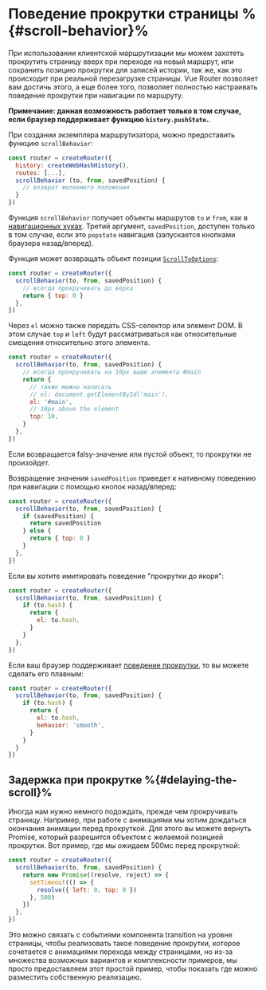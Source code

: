 # Поведение прокрутки страницы %{#scroll-behavior}%

<VueSchoolLink
  href="https://vueschool.io/lessons/scroll-behavior"
  title="Узнайте, как управлять поведением прокрутки страницы"
/>

При использовании клиентской маршрутизации мы можем захотеть прокрутить страницу вверх при переходе на новый маршрут, или сохранить позицию прокрутки для записей истории, так же, как это происходит при реальной перезагрузке страницы. Vue Router позволяет вам достичь этого, а еще более того, позволяет полностью настраивать поведение прокрутки при навигации по маршруту.

**Примечание: данная возможность работает только в том случае, если браузер поддерживает функцию `history.pushState`.**.

При создании экземпляра маршрутизатора, можно предоставить функцию `scrollBehavior`:

```js
const router = createRouter({
  history: createWebHashHistory(),
  routes: [...],
  scrollBehavior (to, from, savedPosition) {
    // возврат желаемого положения
  }
})
```

Функция `scrollBehavior` получает объекты маршрутов `to` и `from`, как в [навигационных хуках](./navigation-guards.md). Третий аргумент, `savedPosition`, доступен только в том случае, если это `popstate` навигация (запускается кнопками браузера назад/вперед).

Функция может возвращать объект позиции [`ScrollToOptions`](https://developer.mozilla.org/en-US/docs/Web/API/ScrollToOptions):

```js
const router = createRouter({
  scrollBehavior(to, from, savedPosition) {
    // всегда прокручивать до верха
    return { top: 0 }
  },
})
```

Через `el` можно также передать CSS-селектор или элемент DOM. В этом случае `top` и `left` будут рассматриваться как относительные смещения относительно этого элемента.

```js
const router = createRouter({
  scrollBehavior(to, from, savedPosition) {
    // всегда прокручивать на 10px выше элемента #main
    return {
      // также можно написать
      // el: document.getElementById('main'),
      el: '#main',
      // 10px above the element
      top: 10,
    }
  },
})
```

Если возвращается falsy-значение или пустой объект, то прокрутки не произойдет.

Возвращение значения `savedPosition` приведет к нативному поведению при навигации с помощью кнопок назад/вперед:

```js
const router = createRouter({
  scrollBehavior(to, from, savedPosition) {
    if (savedPosition) {
      return savedPosition
    } else {
      return { top: 0 }
    }
  },
})
```

Если вы хотите имитировать поведение "прокрутки до якоря":

```js
const router = createRouter({
  scrollBehavior(to, from, savedPosition) {
    if (to.hash) {
      return {
        el: to.hash,
      }
    }
  },
})
```

Если ваш браузер поддерживает [поведение прокрутки](https://developer.mozilla.org/en-US/docs/Web/API/ScrollToOptions/behavior), то вы можете сделать его плавным:

```js
const router = createRouter({
  scrollBehavior(to, from, savedPosition) {
    if (to.hash) {
      return {
        el: to.hash,
        behavior: 'smooth',
      }
    }
  }
})
```

## Задержка при прокрутке %{#delaying-the-scroll}%

Иногда нам нужно немного подождать, прежде чем прокручивать страницу. Например, при работе с анимациями мы хотим дождаться окончания анимации перед прокруткой. Для этого вы можете вернуть Promise, который разрешится объектом с желаемой позицией прокрутки. Вот пример, где мы ожидаем 500мс перед прокруткой:

```js
const router = createRouter({
  scrollBehavior(to, from, savedPosition) {
    return new Promise((resolve, reject) => {
      setTimeout(() => {
        resolve({ left: 0, top: 0 })
      }, 500)
    })
  },
})
```

Это можно связать с событиями компонента transition на уровне страницы, чтобы реализовать такое поведение прокрутки, которое сочетается с анимациями перехода между страницами, но из-за множества возможных вариантов и комплексности примеров, мы просто предоставляем этот простой пример, чтобы показать где можно разместить собственную реализацию.
